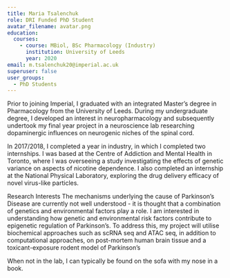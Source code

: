 ```yaml
---
title: Maria Tsalenchuk
role: DRI Funded PhD Student
avatar_filename: avatar.png
education:
  courses:
    - course: MBiol, BSc Pharmacology (Industry)
      institution: University of Leeds
      year: 2020
email: m.tsalenchuk20@imperial.ac.uk
superuser: false
user_groups:
  - PhD Students
---
```

Prior to joining Imperial, I graduated with an integrated Master’s degree in Pharmacology from the University of Leeds. During my undergraduate degree, I developed an interest in neuropharmacology and subsequently undertook my final year project in a neuroscience lab researching dopaminergic influences on neurogenic niches of the spinal cord.

In 2017/2018, I completed a year in industry, in which I completed two internships. I was based at the Centre of Addiction and Mental Health in Toronto, where I was overseeing a study investigating the effects of genetic variance on aspects of nicotine dependence. I also completed an internship at the National Physical Laboratory, exploring the drug delivery efficacy of novel virus-like particles.

Research Interests
The mechanisms underlying the cause of Parkinson’s Disease are currently not well understood - it is thought that a combination of genetics and environmental factors play a role. I am interested in understanding how genetic and environmental risk factors contribute to epigenetic regulation of Parkinson’s. To address this, my project will utilise biochemical approaches such as scRNA seq and ATAC seq, in addition to computational approaches, on post-mortem human brain tissue and a toxicant-exposure rodent model of Parkinson’s

When not in the lab, I can typically be found on the sofa with my nose in a book.
